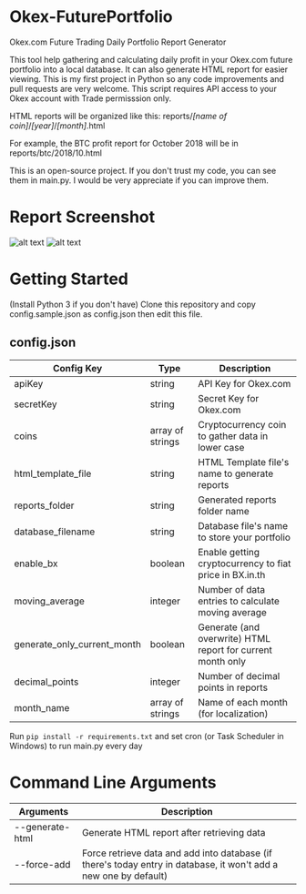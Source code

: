 # Okex-FuturePortfolio
Okex.com Future Trading Daily Portfolio Report Generator

This tool help gathering and calculating daily profit in your Okex.com future portfolio into a local database. It can also generate HTML report for easier viewing. This is my first project in Python so any code improvements and pull requests are very welcome. This script requires API access to your Okex account with Trade permisssion only.

HTML reports will be organized like this: reports/_[name of coin]_/_[year]_/_[month]_.html

For example, the BTC profit report for October 2018 will be in reports/btc/2018/10.html


This is an open-source project. If you don't trust my code, you can see them in main.py. I would be very appreciate if you can improve them.

# Report Screenshot
![alt text](https://i.imgur.com/W4ZvrFL.png "Screenshot1")
![alt text](https://i.imgur.com/w9N3iN1.png "Screenshot2")


# Getting Started
(Install Python 3 if you don't have)
Clone this repository and copy config.sample.json as config.json then edit this file.

## config.json

Config Key| Type | Description
--- | --- |---
apiKey | string | API Key for Okex.com
secretKey | string | Secret Key for Okex.com
coins | array of strings | Cryptocurrency coin to gather data in lower case
html_template_file | string | HTML Template file's name to generate reports
reports_folder | string | Generated reports folder name
database_filename | string | Database file's name to store your portfolio
enable_bx | boolean | Enable getting cryptocurrency to fiat price in BX.in.th
moving_average | integer | Number of data entries to calculate moving average
generate_only_current_month | boolean | Generate (and overwrite) HTML report for current month only
decimal_points | integer | Number of decimal points in reports
month_name | array of strings | Name of each month (for localization)

Run `pip install -r requirements.txt` and set cron (or Task Scheduler in Windows) to run main.py every day

# Command Line Arguments

Arguments|Description
--- | ---
--generate-html | Generate HTML report after retrieving data
--force-add | Force retrieve data and add into database (if there's today entry in database, it won't add a new one by default)
